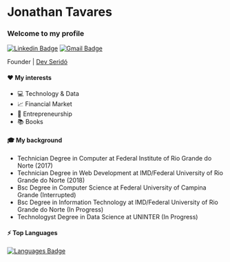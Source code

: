 # Jonathan Tavares
### Welcome to my profile

[![Linkedin Badge](https://img.shields.io/badge/-Jonathan%20Tavares-0077b5?style=flat-square&logo=Linkedin&logoColor=white&link=https://www.linkedin.com/in/jonathantvrs/)](https://www.linkedin.com/in/jonathantvrs/)
[![Gmail Badge](https://img.shields.io/badge/-jontvrs@gmail.com-d14836?style=flat-square&logo=Gmail&logoColor=white&link=mailto:jontvrs@gmail.com)](mailto:jontvrs@gmail.com)

Founder | [Dev Seridó](https://github.com/devserido)

#### ❤️ My interests

- 💻 Technology & Data
- 📈 Financial Market 
- 💼 Entrepreneurship
- 📚 Books

#### 🎓 My background

- Technician Degree in Computer at Federal Institute of Rio Grande do Norte (2017)
- Technician Degree in Web Development at IMD/Federal University of Rio Grande do Norte (2018)
- Bsc Degree in Computer Science at Federal University of Campina Grande (Interrupted)
- Bsc Degree in Information Technology at IMD/Federal University of Rio Grande do Norte (In Progress)
- Technologyst Degree in Data Science at UNINTER (In Progress)

#### ⚡ Top Languages

[![Languages Badge](https://github-readme-stats.vercel.app/api/top-langs/?username=jonathantvrs&layout=compact)](https://www.github.com/jonathantvrs/)

